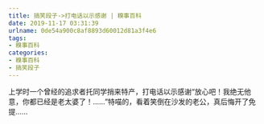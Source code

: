 ```yaml
---
title: 搞笑段子->打电话以示感谢 | 糗事百科
date: 2019-11-17 03:31:39
urlname: 0de54a900c8af8893d60012d81a3f4e6
tags: 
- 糗事百科
categories:
- 糗事百科
- 搞笑段子
---
```

上学时一个曾经的追求者托同学捎来特产，打电话以示感谢“放心吧！我绝无他意，你都已经是老太婆了！……”特喵的，看着笑倒在沙发的老公，真后悔开了免提……


